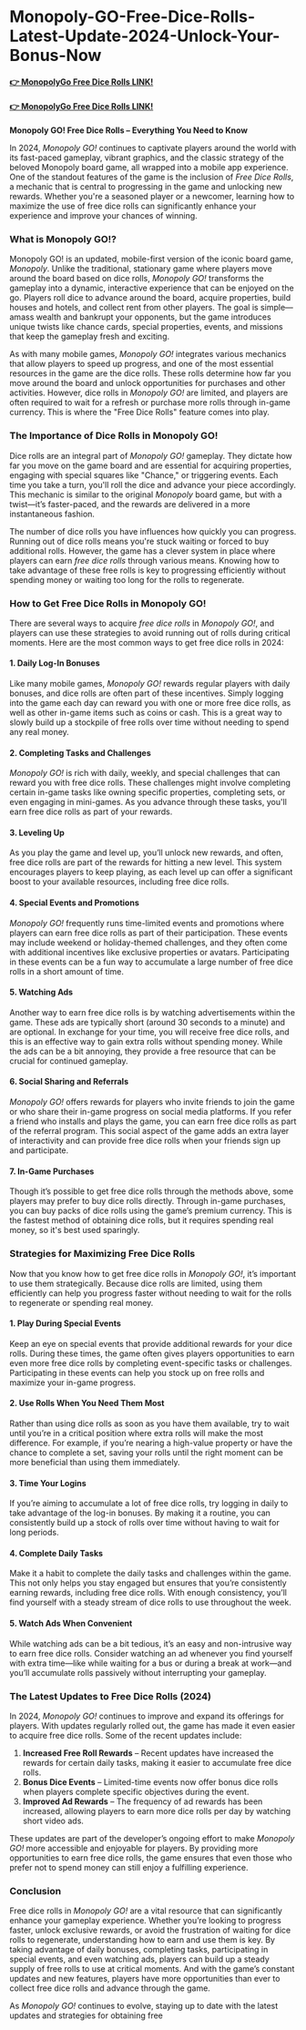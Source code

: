 # Monopoly-GO-Free-Dice-Rolls-Latest-Update-2024-Unlock-Your-Bonus-Now

#### [👉 MonopolyGo Free Dice Rolls LINK!](https://freeforyou.xyz/monopolygodice/)

#### [👉 MonopolyGo Free Dice Rolls LINK!](https://freeforyou.xyz/monopolygodice/)

**Monopoly GO! Free Dice Rolls – Everything You Need to Know**

In 2024, *Monopoly GO!* continues to captivate players around the world with its fast-paced gameplay, vibrant graphics, and the classic strategy of the beloved Monopoly board game, all wrapped into a mobile app experience. One of the standout features of the game is the inclusion of *Free Dice Rolls*, a mechanic that is central to progressing in the game and unlocking new rewards. Whether you're a seasoned player or a newcomer, learning how to maximize the use of free dice rolls can significantly enhance your experience and improve your chances of winning.

### **What is Monopoly GO!?**

Monopoly GO! is an updated, mobile-first version of the iconic board game, *Monopoly*. Unlike the traditional, stationary game where players move around the board based on dice rolls, *Monopoly GO!* transforms the gameplay into a dynamic, interactive experience that can be enjoyed on the go. Players roll dice to advance around the board, acquire properties, build houses and hotels, and collect rent from other players. The goal is simple—amass wealth and bankrupt your opponents, but the game introduces unique twists like chance cards, special properties, events, and missions that keep the gameplay fresh and exciting.

As with many mobile games, *Monopoly GO!* integrates various mechanics that allow players to speed up progress, and one of the most essential resources in the game are the dice rolls. These rolls determine how far you move around the board and unlock opportunities for purchases and other activities. However, dice rolls in *Monopoly GO!* are limited, and players are often required to wait for a refresh or purchase more rolls through in-game currency. This is where the "Free Dice Rolls" feature comes into play.

### **The Importance of Dice Rolls in Monopoly GO!**

Dice rolls are an integral part of *Monopoly GO!* gameplay. They dictate how far you move on the game board and are essential for acquiring properties, engaging with special squares like "Chance," or triggering events. Each time you take a turn, you'll roll the dice and advance your piece accordingly. This mechanic is similar to the original *Monopoly* board game, but with a twist—it’s faster-paced, and the rewards are delivered in a more instantaneous fashion. 

The number of dice rolls you have influences how quickly you can progress. Running out of dice rolls means you're stuck waiting or forced to buy additional rolls. However, the game has a clever system in place where players can earn *free dice rolls* through various means. Knowing how to take advantage of these free rolls is key to progressing efficiently without spending money or waiting too long for the rolls to regenerate.

### **How to Get Free Dice Rolls in Monopoly GO!**

There are several ways to acquire *free dice rolls* in *Monopoly GO!*, and players can use these strategies to avoid running out of rolls during critical moments. Here are the most common ways to get free dice rolls in 2024:

#### 1. **Daily Log-In Bonuses**
Like many mobile games, *Monopoly GO!* rewards regular players with daily bonuses, and dice rolls are often part of these incentives. Simply logging into the game each day can reward you with one or more free dice rolls, as well as other in-game items such as coins or cash. This is a great way to slowly build up a stockpile of free rolls over time without needing to spend any real money.

#### 2. **Completing Tasks and Challenges**
*Monopoly GO!* is rich with daily, weekly, and special challenges that can reward you with free dice rolls. These challenges might involve completing certain in-game tasks like owning specific properties, completing sets, or even engaging in mini-games. As you advance through these tasks, you'll earn free dice rolls as part of your rewards.

#### 3. **Leveling Up**
As you play the game and level up, you’ll unlock new rewards, and often, free dice rolls are part of the rewards for hitting a new level. This system encourages players to keep playing, as each level up can offer a significant boost to your available resources, including free dice rolls.

#### 4. **Special Events and Promotions**
*Monopoly GO!* frequently runs time-limited events and promotions where players can earn free dice rolls as part of their participation. These events may include weekend or holiday-themed challenges, and they often come with additional incentives like exclusive properties or avatars. Participating in these events can be a fun way to accumulate a large number of free dice rolls in a short amount of time.

#### 5. **Watching Ads**
Another way to earn free dice rolls is by watching advertisements within the game. These ads are typically short (around 30 seconds to a minute) and are optional. In exchange for your time, you will receive free dice rolls, and this is an effective way to gain extra rolls without spending money. While the ads can be a bit annoying, they provide a free resource that can be crucial for continued gameplay.

#### 6. **Social Sharing and Referrals**
*Monopoly GO!* offers rewards for players who invite friends to join the game or who share their in-game progress on social media platforms. If you refer a friend who installs and plays the game, you can earn free dice rolls as part of the referral program. This social aspect of the game adds an extra layer of interactivity and can provide free dice rolls when your friends sign up and participate.

#### 7. **In-Game Purchases**
Though it’s possible to get free dice rolls through the methods above, some players may prefer to buy dice rolls directly. Through in-game purchases, you can buy packs of dice rolls using the game’s premium currency. This is the fastest method of obtaining dice rolls, but it requires spending real money, so it's best used sparingly.

### **Strategies for Maximizing Free Dice Rolls**

Now that you know how to get free dice rolls in *Monopoly GO!*, it’s important to use them strategically. Because dice rolls are limited, using them efficiently can help you progress faster without needing to wait for the rolls to regenerate or spending real money.

#### 1. **Play During Special Events**
Keep an eye on special events that provide additional rewards for your dice rolls. During these times, the game often gives players opportunities to earn even more free dice rolls by completing event-specific tasks or challenges. Participating in these events can help you stock up on free rolls and maximize your in-game progress.

#### 2. **Use Rolls When You Need Them Most**
Rather than using dice rolls as soon as you have them available, try to wait until you’re in a critical position where extra rolls will make the most difference. For example, if you’re nearing a high-value property or have the chance to complete a set, saving your rolls until the right moment can be more beneficial than using them immediately.

#### 3. **Time Your Logins**
If you’re aiming to accumulate a lot of free dice rolls, try logging in daily to take advantage of the log-in bonuses. By making it a routine, you can consistently build up a stock of rolls over time without having to wait for long periods.

#### 4. **Complete Daily Tasks**
Make it a habit to complete the daily tasks and challenges within the game. This not only helps you stay engaged but ensures that you’re consistently earning rewards, including free dice rolls. With enough consistency, you’ll find yourself with a steady stream of dice rolls to use throughout the week.

#### 5. **Watch Ads When Convenient**
While watching ads can be a bit tedious, it’s an easy and non-intrusive way to earn free dice rolls. Consider watching an ad whenever you find yourself with extra time—like while waiting for a bus or during a break at work—and you’ll accumulate rolls passively without interrupting your gameplay.

### **The Latest Updates to Free Dice Rolls (2024)**

In 2024, *Monopoly GO!* continues to improve and expand its offerings for players. With updates regularly rolled out, the game has made it even easier to acquire free dice rolls. Some of the recent updates include:

1. **Increased Free Roll Rewards** – Recent updates have increased the rewards for certain daily tasks, making it easier to accumulate free dice rolls.
2. **Bonus Dice Events** – Limited-time events now offer bonus dice rolls when players complete specific objectives during the event.
3. **Improved Ad Rewards** – The frequency of ad rewards has been increased, allowing players to earn more dice rolls per day by watching short video ads.

These updates are part of the developer’s ongoing effort to make *Monopoly GO!* more accessible and enjoyable for players. By providing more opportunities to earn free dice rolls, the game ensures that even those who prefer not to spend money can still enjoy a fulfilling experience.

### **Conclusion**

Free dice rolls in *Monopoly GO!* are a vital resource that can significantly enhance your gameplay experience. Whether you’re looking to progress faster, unlock exclusive rewards, or avoid the frustration of waiting for dice rolls to regenerate, understanding how to earn and use them is key. By taking advantage of daily bonuses, completing tasks, participating in special events, and even watching ads, players can build up a steady supply of free rolls to use at critical moments. And with the game’s constant updates and new features, players have more opportunities than ever to collect free dice rolls and advance through the game.

As *Monopoly GO!* continues to evolve, staying up to date with the latest updates and strategies for obtaining free
